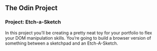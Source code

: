 ## The Odin Project

### Project: Etch-a-Sketch

In this project you’ll be creating a pretty neat toy for your portfolio to flex your DOM manipulation skills. You’re going to build a browser version of something between a sketchpad and an Etch-A-Sketch.
